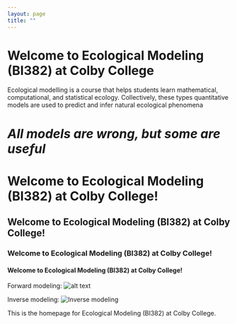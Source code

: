 ```yaml
---
layout: page
title: ""
---
```


# Welcome to Ecological Modeling (BI382) at Colby College

Ecological modelling is a course that helps students learn mathematical, computational, and statistical ecology. Collectively, these types quantitative models are used to predict and infer natural ecological phenomena

# *All models are wrong, but some are useful* 

# Welcome to Ecological Modeling (BI382) at Colby College!

## Welcome to Ecological Modeling (BI382) at Colby College!

### Welcome to Ecological Modeling (BI382) at Colby College!

#### Welcome to Ecological Modeling (BI382) at Colby College!


Forward modeling: ![alt text](https://imgs.xkcd.com/comics/sustainable.png "Though 100 years is longer than a lot of our resources.")

Inverse modeling: ![Inverse modeling](https://imgs.xkcd.com/comics/linear_regression.png "The 95% confidence interval suggests Rexthor's dog could also be a cat, or possibly a teapot.")


This is the homepage for Ecological Modeling (BI382) at Colby College.